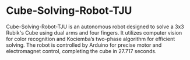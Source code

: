 # Cube-Solving-Robot-TJU
Cube-Solving-Robot-TJU is an autonomous robot designed to solve a 3x3 Rubik's Cube using dual arms and four fingers. It utilizes computer vision for color recognition and Kociemba’s two-phase algorithm for efficient solving. The robot is controlled by Arduino for precise motor and electromagnet control, completing the cube in 27.717 seconds. 
